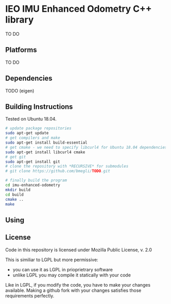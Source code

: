 # IEO IMU Enhanced Odometry C++ library

TO DO

## Platforms 

TO DO

## Dependencies

TODO (eigen)

## Building Instructions

Tested on Ubuntu 18.04.

``` bash
# update package repositories
sudo apt-get update 
# get compilers and make 
sudo apt-get install build-essential
# get cmake - we need to specify libcurl4 for Ubuntu 18.04 dependencies problem
sudo apt-get install libcurl4 cmake
# get git
sudo apt-get install git
# clone the repository with *RECURSIVE* for submodules
# git clone https://github.com/bmegli/TODO.git

# finally build the program
cd imu-enhanced-odometry
mkdir build
cd build
cmake ..
make
```

## Using

## License

Code in this repository is licensed under Mozilla Public License, v. 2.0

This is similiar to LGPL but more permissive:
- you can use it as LGPL in prioprietrary software
- unlike LGPL you may compile it statically with your code

Like in LGPL, if you modify the code, you have to make your changes available.
Making a github fork with your changes satisfies those requirements perfectly.

